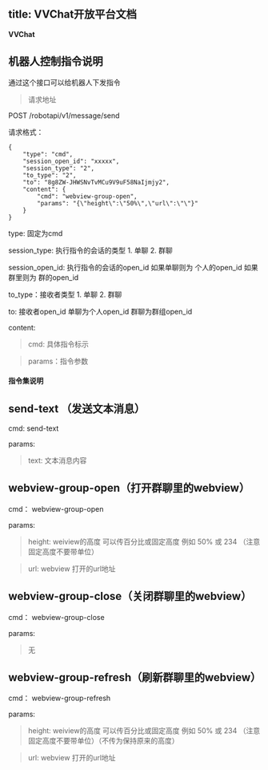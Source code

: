 title: VVChat开放平台文档
---
**VVChat**

## 机器人控制指令说明

通过这个接口可以给机器人下发指令

> 请求地址

POST /robotapi/v1/message/send

请求格式：

```
{
	"type": "cmd",
	"session_open_id": "xxxxx",
	"session_type": "2",
	"to_type": "2",
	"to": "8g8ZW-JHWSNvTvMCu9V9uF58NaIjmjy2",
	"content": {
		"cmd": "webview-group-open",
		"params": "{\"height\":\"50%\",\"url\":\"\"}"
	}
}
```

type: 固定为cmd

session_type: 执行指令的会话的类型 1. 单聊 2. 群聊

session_open_id: 执行指令的会话的open_id 如果单聊则为 个人的open_id 如果群里则为 群的open_id

to_type：接收者类型 1. 单聊 2. 群聊

to: 接收者open_id 单聊为个人open_id 群聊为群组open_id

content:

>cmd: 具体指令标示
	
>params：指令参数

#### 指令集说明

## send-text （发送文本消息）

cmd: send-text

params:
  
>text: 文本消息内容

## webview-group-open（打开群聊里的webview）

cmd： webview-group-open

params:

> height:  weiview的高度 可以传百分比或固定高度 例如 50% 或 234 （注意固定高度不要带单位）

> url: webview 打开的url地址

## webview-group-close（关闭群聊里的webview）

cmd： webview-group-close

params:

> 无

## webview-group-refresh（刷新群聊里的webview）

cmd： webview-group-refresh

params:

> height:  weiview的高度 可以传百分比或固定高度 例如 50% 或 234 （注意固定高度不要带单位）（不传为保持原来的高度）

> url: webview 打开的url地址

